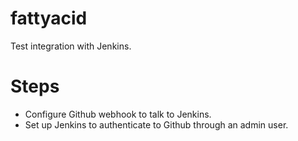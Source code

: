 # fattyacid
Test integration with Jenkins.

# Steps
- Configure Github webhook to talk to Jenkins.
- Set up Jenkins to authenticate to Github through an admin user.
